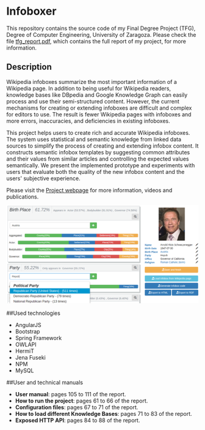 # Infoboxer
This repository contains the source code of my Final Degree Project (TFG), Degree of Computer Engineering, University of Zaragoza. Please check the file [tfg_report.pdf](tfg_report.pdf), which contains the full report of my project, for more information.

## Description

Wikipedia infoboxes summarize the most important information of a Wikipedia page. In addition to being useful for Wikipedia readers, knowledge bases like DBpedia and Google Knowledge Graph can easily process and use their semi-structured content. However, the current mechanisms for creating or extending infoboxes are difficult and complex for editors to use. The result is fewer Wikipedia pages with infoboxes and more errors, inaccuracies, and deficiencies in existing infoboxes. 

This project  helps users to create rich and accurate Wikipedia infoboxes. The system uses statistical and semantic knowledge from linked data sources to simplify the process of creating and extending infobox content. It constructs semantic infobox templates by suggesting common attributes and their values from similar articles and controlling the expected values semantically. We present the implemented prototype and experiments with users that evaluate both the quality of the new infobox content and the users' subjective experience.

Please visit the [Project webpage](http://sid.cps.unizar.es/Infoboxer) for more information, videos and publications.

![System screenshot](img/screenshot.png)

##Used technologies
* AngularJS
* Bootstrap
* Spring Framework
* OWLAPI
* HermiT
* Jena Fuseki
* NPM
* MySQL

##User and technical manuals
* **User manual**: pages 105 to 111 of the report.
* **How to run the project**: pages 61 to 66 of the report.
* **Configuration files**: pages 67 to 71 of the report.
* **How to load different Knowledge Bases**: pages 71 to 83  of the report.
* **Exposed HTTP API**: pages 84 to 88  of the report.
